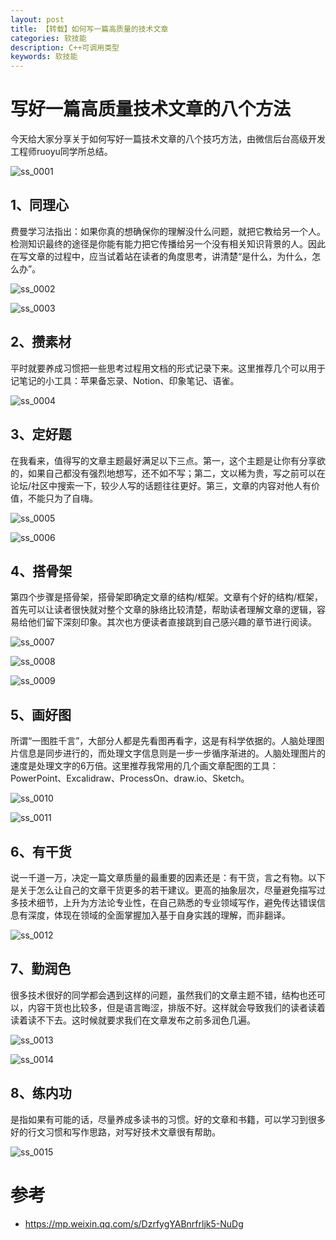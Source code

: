 ```yaml
---
layout: post
title: 【转载】如何写一篇高质量的技术文章
categories: 软技能
description: C++可调用类型
keywords: 软技能
---
```


# 写好一篇高质量技术文章的八个方法

今天给大家分享关于如何写好一篇技术文章的八个技巧方法，由微信后台高级开发工程师ruoyu同学所总结。

![ss_0001](/images/posts/soft_skills/ss_0001.jpg)

## 1、同理心
费曼学习法指出：如果你真的想确保你的理解没什么问题，就把它教给另一个人。检测知识最终的途径是你能有能力把它传播给另一个没有相关知识背景的人。因此在写文章的过程中，应当试着站在读者的角度思考，讲清楚“是什么，为什么，怎么办”。

![ss_0002](/images/posts/soft_skills/ss_0002.jpg)

![ss_0003](/images/posts/soft_skills/ss_0003.jpg)

## 2、攒素材
平时就要养成习惯把一些思考过程用文档的形式记录下来。这里推荐几个可以用于记笔记的小工具：苹果备忘录、Notion、印象笔记、语雀。

![ss_0004](/images/posts/soft_skills/ss_0004.jpg)

## 3、定好题
在我看来，值得写的文章主题最好满足以下三点。第一，这个主题是让你有分享欲的，如果自己都没有强烈地想写，还不如不写；第二，文以稀为贵，写之前可以在论坛/社区中搜索一下，较少人写的话题往往更好。第三，文章的内容对他人有价值，不能只为了自嗨。

![ss_0005](/images/posts/soft_skills/ss_0005.jpg)

![ss_0006](/images/posts/soft_skills/ss_0006.jpg)

## 4、搭骨架
第四个步骤是搭骨架，搭骨架即确定文章的结构/框架。文章有个好的结构/框架，首先可以让读者很快就对整个文章的脉络比较清楚，帮助读者理解文章的逻辑，容易给他们留下深刻印象。其次也方便读者直接跳到自己感兴趣的章节进行阅读。

![ss_0007](/images/posts/soft_skills/ss_0007.jpg)

![ss_0008](/images/posts/soft_skills/ss_0008.jpg)

![ss_0009](/images/posts/soft_skills/ss_0009.jpg)

## 5、画好图
所谓“一图胜千言”，大部分人都是先看图再看字，这是有科学依据的。人脑处理图片信息是同步进行的，而处理文字信息则是一步一步循序渐进的。人脑处理图片的速度是处理文字的6万倍。这里推荐我常用的几个画文章配图的工具：PowerPoint、Excalidraw、ProcessOn、draw.io、Sketch。

![ss_0010](/images/posts/soft_skills/ss_0010.jpg)

![ss_0011](/images/posts/soft_skills/ss_0011.jpg)

## 6、有干货
说一千道一万，决定一篇文章质量的最重要的因素还是：有干货，言之有物。以下是关于怎么让自己的文章干货更多的若干建议。更高的抽象层次，尽量避免描写过多技术细节，上升为方法论专业性，在自己熟悉的专业领域写作，避免传达错误信息有深度，体现在领域的全面掌握加入基于自身实践的理解，而非翻译。

![ss_0012](/images/posts/soft_skills/ss_0012.jpg)

## 7、勤润色
很多技术很好的同学都会遇到这样的问题，虽然我们的文章主题不错，结构也还可以，内容干货也比较多，但是语言晦涩，排版不好。这样就会导致我们的读者读着读着读不下去。这时候就要求我们在文章发布之前多润色几遍。

![ss_0013](/images/posts/soft_skills/ss_0013.jpg)

![ss_0014](/images/posts/soft_skills/ss_0014.jpg)

## 8、练内功
是指如果有可能的话，尽量养成多读书的习惯。好的文章和书籍，可以学习到很多好的行文习惯和写作思路，对写好技术文章很有帮助。

![ss_0015](/images/posts/soft_skills/ss_0015.jpg)



# 参考

- https://mp.weixin.qq.com/s/DzrfygYABnrfrljk5-NuDg